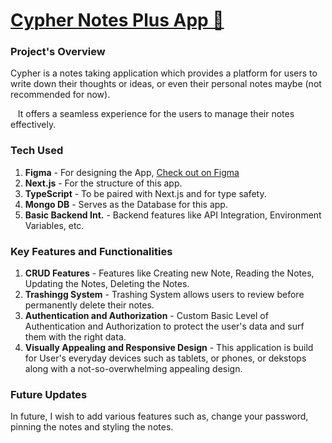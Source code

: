 <h1><a href="https://cypher-notes-plus.vercel.app/">Cypher Notes Plus App 📝</a></h1>

<h3>Project's Overview</h3>
<p>
  Cypher is a notes taking application which provides a platform for users to write down their thoughts or ideas, or even their personal notes maybe (not recommended for now).
</p>
<p>
  &nbsp;&nbsp; It  offers a seamless experience for the users to manage their notes effectively.
</p>
<h3>
  <strong>Tech Used</strong>
</h3>
<ol>
  <li><strong>Figma</strong> - For designing the App, <a href="https://www.figma.com/design/ykhzUIKJvUQaV67J3H4jIU/Cypher-Notes-%7C-Next.js-Project?node-id=151-48&t=GTVWLAaEo80Z9UEX-1">Check out on Figma</a></li>
  <li><strong>Next.js</strong> - For the structure of this app.</li>
  <li><strong>TypeScript</strong> - To be paired with Next.js and for type safety.</li>
  <li><strong>Mongo DB</strong> - Serves as the Database for this app.</li>
  <li><strong>Basic Backend Int.</strong> - Backend features like API Integration, Environment Variables, etc.</li>
</ol>

<h3>Key Features and Functionalities</h3>
<ol>
  <li><strong>CRUD Features</strong> - Features like Creating new Note, Reading the Notes, Updating the Notes, Deleting the Notes.</li>
  <li><strong>Trashingg System</strong> - Trashing System allows users to review before permanently delete their notes.</li>
  <li><strong>Authentication and Authorization</strong> - Custom Basic Level of Authentication and Authorization to protect the user's data and surf them with the right data.</li>
  <li><strong>Visually Appealing and Responsive Design</strong> - This application is build for User's everyday devices such as tablets, or phones, or dekstops along with a not-so-overwhelming appealing design.</li>
</ol>
<h3>Future Updates</h3>
<p>In future, I wish to add various features such as, change your password, pinning the notes and styling the notes. </p>
